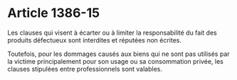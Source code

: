 # Article 1386-15

Les clauses qui visent à écarter ou à limiter la responsabilité du fait des produits défectueux sont interdites et réputées non écrites.

Toutefois, pour les dommages causés aux biens qui ne sont pas utilisés par la victime principalement pour son usage ou sa consommation privée, les clauses stipulées entre professionnels sont valables.
